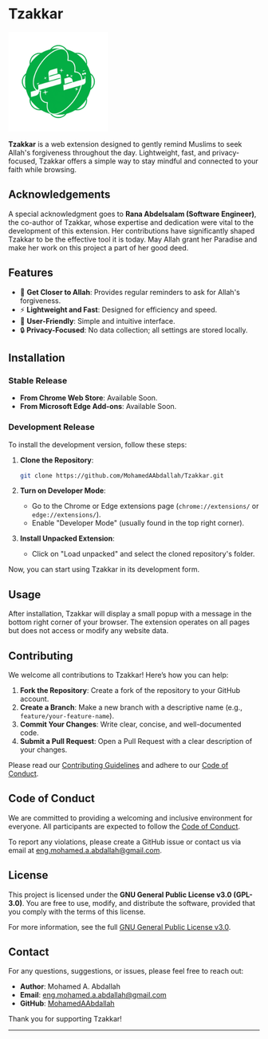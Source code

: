 # Tzakkar

<img src="logos.gif" width="200">

**Tzakkar** is a web extension designed to gently remind Muslims to seek Allah's forgiveness throughout the day. Lightweight, fast, and privacy-focused, Tzakkar offers a simple way to stay mindful and connected to your faith while browsing.

## Acknowledgements

A special acknowledgment goes to **Rana Abdelsalam (Software Engineer)**, the co-author of Tzakkar, whose expertise and dedication were vital to the development of this extension. Her contributions have significantly shaped Tzakkar to be the effective tool it is today. May Allah grant her Paradise and make her work on this project a part of her good deed.

## Features

- 🌟 **Get Closer to Allah**: Provides regular reminders to ask for Allah's forgiveness.
- ⚡ **Lightweight and Fast**: Designed for efficiency and speed.
- 🧩 **User-Friendly**: Simple and intuitive interface.
- 🔒 **Privacy-Focused**: No data collection; all settings are stored locally.

## Installation

### Stable Release

- **From Chrome Web Store**: Available Soon.
- **From Microsoft Edge Add-ons**: Available Soon.

### Development Release

To install the development version, follow these steps:

1. **Clone the Repository**:
   ```bash
   git clone https://github.com/MohamedAAbdallah/Tzakkar.git
   ```
2. **Turn on Developer Mode**:
   - Go to the Chrome or Edge extensions page (`chrome://extensions/` or `edge://extensions/`).
   - Enable "Developer Mode" (usually found in the top right corner).

3. **Install Unpacked Extension**:
   - Click on "Load unpacked" and select the cloned repository's folder.

Now, you can start using Tzakkar in its development form.

## Usage

After installation, Tzakkar will display a small popup with a message in the bottom right corner of your browser. The extension operates on all pages but does not access or modify any website data.

## Contributing

We welcome all contributions to Tzakkar! Here’s how you can help:

1. **Fork the Repository**: Create a fork of the repository to your GitHub account.
2. **Create a Branch**: Make a new branch with a descriptive name (e.g., `feature/your-feature-name`).
3. **Commit Your Changes**: Write clear, concise, and well-documented code.
4. **Submit a Pull Request**: Open a Pull Request with a clear description of your changes.

Please read our [Contributing Guidelines](CONTRIBUTING.md) and adhere to our [Code of Conduct](CODE_OF_CONDUCT.md).

## Code of Conduct

We are committed to providing a welcoming and inclusive environment for everyone. All participants are expected to follow the [Code of Conduct](CODE_OF_CONDUCT.md).

To report any violations, please create a GitHub issue or contact us via email at [eng.mohamed.a.abdallah@gmail.com](mailto:eng.mohamed.a.abdallah@gmail.com).

## License

This project is licensed under the **GNU General Public License v3.0 (GPL-3.0)**. You are free to use, modify, and distribute the software, provided that you comply with the terms of this license.

For more information, see the full [GNU General Public License v3.0](https://www.gnu.org/licenses/gpl-3.0.html).

## **Contact**

For any questions, suggestions, or issues, please feel free to reach out:

- **Author**: Mohamed A. Abdallah
- **Email**: [eng.mohamed.a.abdallah@gmail.com](mailto:eng.mohamed.a.abdallah@gmail.com)
- **GitHub**: [MohamedAAbdallah](https://github.com/MohamedAAbdallah)

Thank you for supporting Tzakkar!

---
